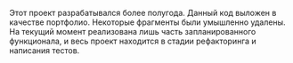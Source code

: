 Этот проект разрабатывался более полугода. Данный код выложен в качестве портфолио. Некоторые фрагменты были умышленно удалены. На текущий момент реализована лишь часть запланированного функционала, и весь проект находится в стадии рефакторинга и написания тестов.
